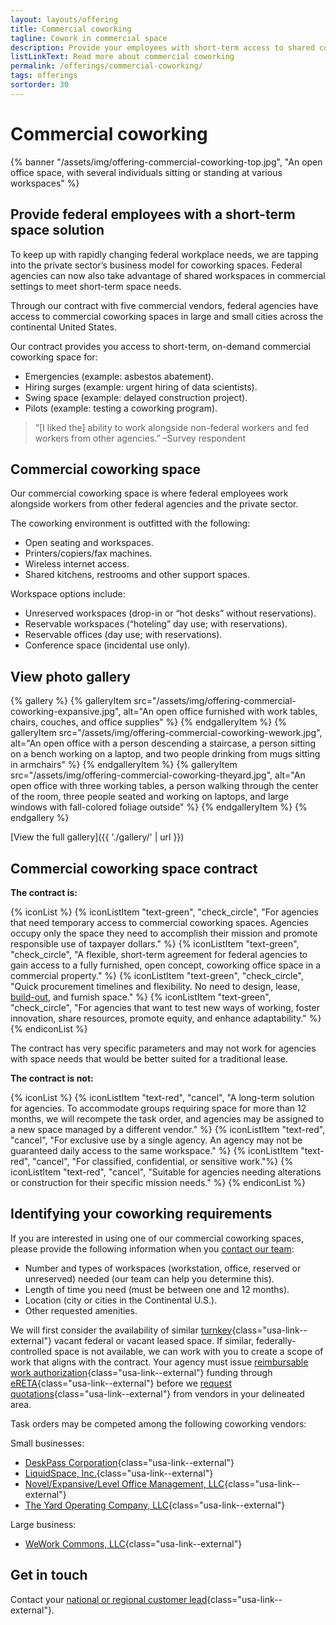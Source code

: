 ```yaml
---
layout: layouts/offering
title: Commercial coworking
tagline: Cowork in commercial space
description: Provide your employees with short-term access to shared commercial office spaces where they can collaborate with teammates or other agencies
listLinkText: Read more about commercial coworking
permalink: /offerings/commercial-coworking/
tags: offerings
sortorder: 30
---
```


# Commercial coworking

{% banner "/assets/img/offering-commercial-coworking-top.jpg", "An open office space, with several individuals sitting or standing at various workspaces" %}

## Provide federal employees with a short-term space solution

To keep up with rapidly changing federal workplace needs, we are tapping into the private sector’s business model for coworking spaces. Federal agencies can now also take advantage of shared workspaces in commercial settings to meet short-term space needs.

Through our contract with five commercial vendors, federal agencies have access to commercial coworking spaces in large and small cities across the continental United States.

Our contract provides you access to short-term, on-demand commercial coworking space for:

* Emergencies (example: asbestos abatement).
* Hiring surges (example: urgent hiring of data scientists).
* Swing space (example: delayed construction project).
* Pilots (example: testing a coworking program).

> “[I liked the] ability to work alongside non-federal workers and fed workers from other agencies.” –Survey respondent

## Commercial coworking space

Our commercial coworking space is where federal employees work alongside workers from other federal agencies and the private sector.

The coworking environment is outfitted with the following:

* Open seating and workspaces.
* Printers/copiers/fax machines.
* Wireless internet access.
* Shared kitchens, restrooms and other support spaces.

Workspace options include:

* Unreserved workspaces (drop-in or “hot desks” without reservations).
* Reservable workspaces (“hoteling” day use; with reservations).
* Reservable offices (day use; with reservations).
* Conference space (incidental use only).

## View photo gallery

{% gallery %}
  {% galleryItem
    src="/assets/img/offering-commercial-coworking-expansive.jpg",
    alt="An open office furnished with work tables, chairs, couches, and office supplies" %}
  {% endgalleryItem %}
  {% galleryItem
    src="/assets/img/offering-commercial-coworking-wework.jpg",
    alt="An open office with a person descending a staircase, a person sitting on a bench working on a laptop, and two people drinking from mugs sitting in armchairs" %}
  {% endgalleryItem %}
  {% galleryItem
    src="/assets/img/offering-commercial-coworking-theyard.jpg",
    alt="An open office with three working tables, a person walking through the center of the room, three people seated and working on laptops, and large windows with fall-colored foliage outside" %}
  {% endgalleryItem %}
{% endgallery %}

[View the full gallery]({{ './gallery/' | url }})

## Commercial coworking space contract

**The contract is:**

{% iconList %}
  {% iconListItem "text-green", "check_circle", "For agencies that need temporary access to commercial coworking spaces. Agencies occupy only the space they need to accomplish their mission and promote responsible use of taxpayer dollars." %}
  {% iconListItem "text-green", "check_circle", "A flexible, short-term agreement for federal agencies to gain access to a fully furnished, open concept, coworking office space in a commercial property." %}
  {% iconListItem "text-green", "check_circle", "Quick procurement timelines and flexibility. No need to design, lease, <a href='https://www.gsa.gov/reference/glossary?gsaredirect=glossary#build-out' class='usa-link--external'>build-out</a>, and furnish space." %}
  {% iconListItem "text-green", "check_circle", "For agencies that want to test new ways of working, foster innovation, share resources, promote equity, and enhance adaptability." %}
{% endiconList %}

The contract has very specific parameters and may not work for agencies with space needs that would be better suited for a traditional lease.

**The contract is not:**

{% iconList %}
  {% iconListItem "text-red", "cancel", "A long-term solution for agencies. To accommodate groups requiring space for more than 12 months, we will recompete the task order, and agencies may be assigned to a new space managed by a different vendor." %}
  {% iconListItem "text-red", "cancel", "For exclusive use by a single agency. An agency may not be  guaranteed daily access to the same workspace." %}
  {% iconListItem "text-red", "cancel", "For classified, confidential, or sensitive work."%}
  {% iconListItem "text-red", "cancel", "Suitable for agencies needing alterations or construction for their specific mission needs." %}
{% endiconList %}

## Identifying your coworking requirements

If you are interested in using one of our commercial coworking spaces, please provide the following information when you [contact our team](#get-in-touch):

* Number and types of workspaces (workstation, office, reserved or unreserved) needed (our team can help you determine this).
* Length of time you need (must be between one and 12 months).
* Location (city or cities in the Continental U.S.).
* Other requested amenities.

We will first consider the availability of similar [turnkey](http://gsa.gov/glossary#turnkey){class="usa-link--external"} vacant federal or vacant leased space.  If similar, federally-controlled space is not available, we can work with you to create a scope of work that aligns with the contract. Your agency must issue [reimbursable work authorization](https://www.gsa.gov/reference/glossary#RWA){class="usa-link--external"} funding through [eRETA](https://www.gsa.gov/real-estate/real-estate-services/reimbursable-services-rs-program/ereta-rwa-customer-portal){class="usa-link--external"} before we [request quotations](https://www.gsa.gov/reference/glossary#RFQ){class="usa-link--external"} from vendors in your delineated area.

Task orders may be competed among the following coworking vendors:

Small businesses:

* [DeskPass Corporation](https://www.deskpass.com/){class="usa-link--external"}
* [LiquidSpace, Inc.](https://liquidspace.com/){class="usa-link--external"}
* [Novel/Expansive/Level Office Management, LLC](https://expansive.com/){class="usa-link--external"}
* [The Yard Operating Company, LLC](https://theyard.com/){class="usa-link--external"}

Large business:

* [WeWork Commons, LLC](https://www.wework.com/){class="usa-link--external"}

## Get in touch

Contact your [national or regional customer lead](https://www.gsa.gov/about-us/organization/public-buildings-service/office-of-portfolio-mgmt-customer-engagement/office-of-customer-engagement/account-management-program/pbs-national-customer-leads?gsaredirect=nams){class="usa-link--external"}.
